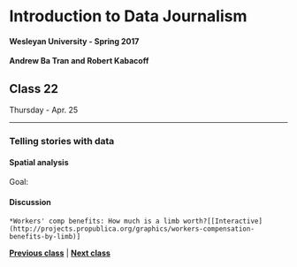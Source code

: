 # Introduction to Data Journalism
  
#### Wesleyan University - Spring 2017
  
**Andrew Ba Tran and Robert Kabacoff**
  
## Class 22
Thursday - Apr. 25
                             
----
                             
### Telling stories with data
                             
#### Spatial analysis
                             
Goal: 
                             
#### Discussion

    *Workers' comp benefits: How much is a limb worth?[[Interactive](http://projects.propublica.org/graphics/workers-compensation-benefits-by-limb)]
                                 
                   
**[Previous class](class21.md)** | **[Next class](class23.md)**
